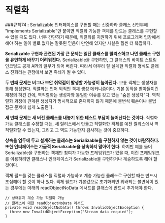 # 직렬화
###규칙74 : Serializable 인터페이스를 구현할 때는 신중하라
클래스 선언부에 "implements Serializable"만 붙이면 직렬화 가능한 객체를 만드는 클래스를 구현할 수 있을 때도 있다. 너무 간단하기 때문에, 직렬화를 지원하기 위해 프로그래머 입장에서 해야 하는 일이 별로 없다는 잘못된 믿음이 만연해 있지만 사실은 훨씬 더 복잡하다. <br>

**Serializable 구현과 관련된 가장 큰 문제는 일단 클래스를 릴리스하고 나면 클래스 구현을 유연하게 바꾸기 어려워진다.** Serializable을 구현하면, 그 클래스의 바이트 스트림 인코딩도 공개 API의 일부가 되어 버린다. 따라서 아무리 잘 설계한 직렬화 형식도 클래스 진화라는 관점에서 보면 족쇄가 될 수 있다.<br>

**두 번째 문제는 버그나 보안 취약점이 발생할 가능성이 높아진다.** 보통 객체는 생성자를 통해 생성한다. 직렬화는 언어 외적인 객체 생성 메커니즘이다. 기본 동작을 받아들이건 재정의 하건 간에, 역직렬화는 생성자와 동일한 이슈를 갖고 있는 "숨은 생성자"다. 역직렬화 과정에 관계된 생성자가 명시적으로 존재하지 않기 때문에 불변식 훼손이나 불법 접근 문제에 쉽게 노출된다. <br>

**세 번째 문제는 새 버전 클래스를 내놓기 위한 테스트 부담이 늘어난다는 것이다.** 직렬화 가능 클래스를 수정할 때는, 새 릴리스에서 만들고 직렬화한 객체를 예전 릴리스에서 역직렬화할 수 있는지, 그리고 그 역도 가능한지 검사하는 것이 중요하다. <br>

**상속을 염두에 두고 설계하는 클래스는 Serializable을 구현하지 않는 것이 바람직하다. 또한 인터페이스는 가급적 Serializable을 상속하지 말아야 한다.** 하지만 예를 들어 Serializable을 구현하는 객체만 참여가 가능한 프레임워크가 있을 때, 이런 프레임워크를 이용하려면 클래스나 인터페이스가 Serializable을 구현하거나 계승하도록 해야 할 것이다.<br>

객체 필드를 갖는 클래스를 직렬화 가능하고 계승 가능한 클래스로 구현할 때는 반드시 조심해야 할 것이 하나 있다. 객체 필드가 기본값으로 초기화되면 위배되는 불변식이 있는 경우에는 아래의 readObjectNoData 메서드를 클래스에 반드시 추가해야 한다.
```
// 상태유지 계승 가능 직렬화 가능
// 클래스에 대한 readObjectNoData 메서드 
private void readObjectNoData() throws InvalidObjectException {
  throw new InvalidObjectException("Stream data requied");
}
```
